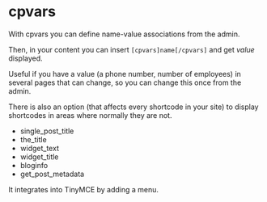 # cpvars

With cpvars you can define name-value associations from the admin.

Then, in your content you can insert
`[cpvars]name[/cpvars]`
and get _value_ displayed.

Useful if you have a value (a phone number, number of employees) in several pages that can change, so you can change this once from the admin.

There is also an option (that affects every shortcode in your site) to display shortcodes in areas where normally they are not.
- single_post_title
- the_title
- widget_text
- widget_title
- bloginfo
- get_post_metadata

It integrates into TinyMCE by adding a menu.
